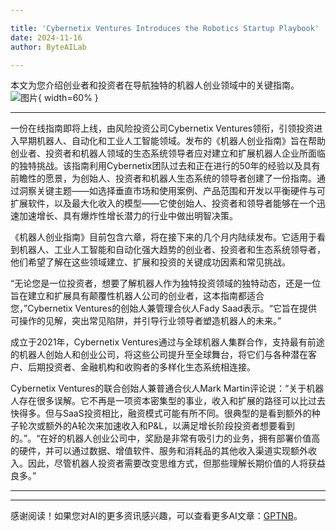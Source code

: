 ```yaml
---

title: 'Cybernetix Ventures Introduces the Robotics Startup Playbook'
date: 2024-11-16
author: ByteAILab

---
```


本文为您介绍创业者和投资者在导航独特的机器人创业领域中的关键指南。![图片](https://ai-techpark.com/wp-content/uploads/2024/11/Cybernetix-960x540.jpg){ width=60% }

---
一份在线指南即将上线，由风险投资公司Cybernetix Ventures领衔，引领投资进入早期机器人、自动化和工业人工智能领域。发布的《机器人创业指南》旨在帮助创业者、投资者和机器人领域的生态系统领导者应对建立和扩展机器人企业所面临的独特挑战。该指南利用Cybernetix团队过去和正在进行的50年的经验以及具有前瞻性的愿景，为创始人、投资者和机器人生态系统的领导者创建了一份指南。通过洞察关键主题——如选择垂直市场和使用案例、产品范围和开发以平衡硬件与可扩展软件，以及最大化收入的模型——它使创始人、投资者和领导者能够在一个迅速加速增长、具有爆炸性增长潜力的行业中做出明智决策。

《机器人创业指南》目前包含六章，将在接下来的几个月内陆续发布。它适用于看到机器人、工业人工智能和自动化强大趋势的创业者、投资者和生态系统领导者，他们希望了解在这些领域建立、扩展和投资的关键成功因素和常见挑战。

“无论您是一位投资者，想要了解机器人作为独特投资领域的独特动态，还是一位旨在建立和扩展具有颠覆性机器人公司的创业者，这本指南都适合您，”Cybernetix Ventures的创始人兼管理合伙人Fady Saad表示。“它旨在提供可操作的见解，突出常见陷阱，并引导行业领导者塑造机器人的未来。”

成立于2021年，Cybernetix Ventures通过与全球机器人集群合作，支持最有前途的机器人创始人和创业公司，将这些公司提升至全球舞台，将它们与各种潜在客户、后期投资者、金融机构和收购者的多样化生态系统相连接。

Cybernetix Ventures的联合创始人兼普通合伙人Mark Martin评论说：“关于机器人存在很多误解。它不再是一项资本密集型的事业，收入和扩展的路径可以比过去快得多。但与SaaS投资相比，融资模式可能有所不同。很典型的是看到额外的种子轮次或额外的A轮次来加速收入和P&L，以满足增长阶段投资者想要看到的。”。“在好的机器人创业公司中，奖励是非常有吸引力的业务，拥有部署价值高的硬件，并可以通过数据、增值软件、服务和消耗品的其他收入渠道实现额外收入。因此，尽管机器人投资者需要改变思维方式，但那些理解长期价值的人将获益良多。”


---
---
感谢阅读！如果您对AI的更多资讯感兴趣，可以查看更多AI文章：[GPTNB](https://gptnb.com)。